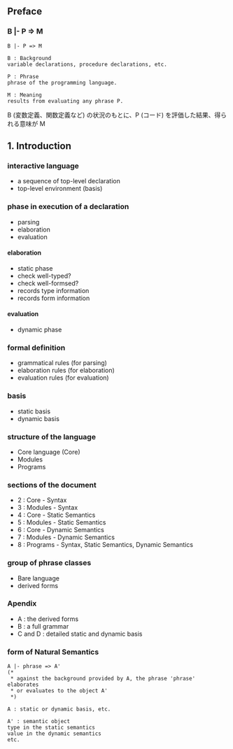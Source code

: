 
## Preface

### B |- P => M

````
B |- P => M

B : Background
variable declarations, procedure declarations, etc.

P : Phrase
phrase of the programming language.

M : Meaning
results from evaluating any phrase P.
````

B (変数定義、関数定義など) の状況のもとに、P (コード) を評価した結果、得られる意味が M

## 1. Introduction

### interactive language
- a sequence of top-level declaration
- top-level environment (basis)

### phase in execution of a declaration
- parsing
- elaboration
- evaluation

#### elaboration
- static phase
- check well-typed?
- check well-formsed?
- records type information
- records form information

#### evaluation
- dynamic phase

### formal definition
- grammatical rules (for parsing)
- elaboration rules (for elaboration)
- evaluation rules (for evaluation)

### basis
- static basis
- dynamic basis

### structure of the language
- Core language (Core)
- Modules
- Programs

### sections of the document
- 2 : Core - Syntax
- 3 : Modules - Syntax
- 4 : Core - Static Semantics
- 5 : Modules - Static Semantics
- 6 : Core - Dynamic Semantics
- 7 : Modules - Dynamic Semantics
- 8 : Programs - Syntax, Static Semantics, Dynamic Semantics

### group of phrase classes
- Bare language
- derived forms

### Apendix
- A : the derived forms
- B : a full grammar
- C and D : detailed static and dynamic basis

### form of Natural Semantics

````
A |- phrase => A'
(*
 * against the background provided by A, the phrase 'phrase' elaborates
 * or evaluates to the object A'
 *)

A : static or dynamic basis, etc.

A' : semantic object
type in the static semantics
value in the dynamic semantics
etc.
````